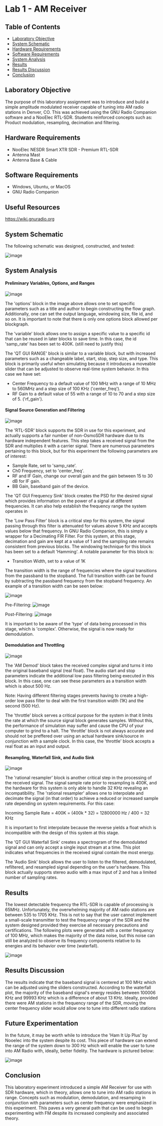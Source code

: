 # Lab 1 - AM Receiver

## Table of Contents
- [Laboratory Objective](#laboratory-objective)
- [System Schematic](#system-schematic)
- [Hardware Requirements](#technology-description)
- [Software Requirements](#technology-description)
- [System Analysis](#system-analysis)
- [Results](#results)
- [Results Discussion](#results-discussion)
- [Conclusion](#conclusion)

## Laboratory Objective
The purpose of this laboratory assignment was to introduce and build a simple amplitude modulated receiver capable of tuning into AM radio stations in Denver, CO. This was achieved using the GNU Radio Companion software and a NooElec RTL-SDR. Students reinforced concepts such as: Product modulation, resampling, decimation and filtering.

## Hardware Requirements
- NooElec NESDR Smart XTR SDR - Premium RTL-SDR
- Antenna Mast
- Antenna Base & Cable
  
## Software Requirements
- Windows, Ubuntu, or MacOS
- GNU Radio Companion

## Useful Resources
https://wiki.gnuradio.org

## System Schematic
The following schematic was designed, constructed, and tested: 

![image](https://github.com/leoki6/Digital-Communications/blob/main/L1_AM_RECEIVER/Schematic/am_receiver_schematic.png) 

## System Analysis
#### Preliminary Variables, Options, and Ranges
![image](https://github.com/leoki6/Digital-Communications/blob/main/L1_AM_RECEIVER/Additional%20Figures/variables_ranges_options.png) 

The 'options' block in the image above allows one to set specific parameters such as a title and author to begin constructing the flow graph. Additionally, one can set the output language, windowing size, file id, and so on. It is important to note that there is only one options block allowed per blockgraph.

The 'variable' block allows one to assign a specific value to a specific id that can be reused in later blocks to save time. In this case, the id 'samp_rate' has been set to 400K. (still need to justify this)

The 'QT GUI RANGE' block is similar to a variable block, but with increased parameters such as a changeable label, start, stop, step size, and type. This block is primarily useful when simulating because it introduces a moveable slider that can be adjusted to observe real-time system behavior. In this case we have set:

- Center Frequency to a default value of 100 MHz with a range of 10 MHz to 560MHz and a step size of 100 KHz ('center_freq').
- RF Gain to a default value of 55 with a range of 10 to 70 and a step size of 5. ('rf_gain').

#### Signal Source Generation and Filtering
![image](https://github.com/leoki6/Digital-Communications/blob/main/L1_AM_RECEIVER/Additional%20Figures/source_filter_freq.png) 

The 'RTL-SDR' block supports the SDR in use for this experiment, and actually supports a fair number of non-OsmoSDR hardware due to its hardware independent features. This step takes a received signal from the SDR and multiplies it with a carrier signal. There are numerous parameters pertaining to this block, but for this experiment the following parameters are of interest:

- Sample Rate, set to 'samp_rate'.
- Ch0 Frequency, set to 'center_freq'.
- RF and IF Gain, change our overall gain and the gain between 15 to 30 dB for IF gain.
- BB Gain, baseband gain of the device.

The 'QT GUI Frequency Sink' block creates the PSD for the desired signal which provides information on the power of a signal at different frequencies. It can also help establish the frequency range the system operates in

The 'Low Pass Filter' block is a critical step for this system, the signal passing through this filter is attenuated for values above 5 KHz and accepts values below that frequency. In GNU Radio Companion, this is simply a wrapper for a Decimating FIR Filter. For this system, at this stage, decimation and gain are kept at a value of 1 and the sampling rate remains consistent from previous blocks. The windowing technique for this block has been set to a default 'Hamming'. A notable parameter for this block is:

- Transition Width, set to a value of 1K

The transition width is the range of frequencies where the signal transitions from the passband to the stopband. The full transition width can be found by subtracting the passband frequency from the stopband frequency. An example of a transition width can be seen below:

![image](https://github.com/leoki6/Digital-Communications/blob/main/L1_AM_RECEIVER/Additional%20Figures/transition_width.png)

Pre-Filtering:
![image](https://github.com/leoki6/Digital-Communications/blob/main/L1_AM_RECEIVER/Additional%20Figures/pre_filter_waveforms.png)

Post-Filtering:
![image](https://github.com/leoki6/Digital-Communications/blob/main/L1_AM_RECEIVER/Additional%20Figures/post_filtering_waveforms.png)

It is important to be aware of the 'type' of data being processed in this stage, which is 'complex'. Otherwise, the signal is now ready for demodulation.

#### Demodulation and Throttling
![image](https://github.com/leoki6/Digital-Communications/blob/main/L1_AM_RECEIVER/Additional%20Figures/demod_throttle.png) 

The 'AM Demod' block takes the received complex signal and turns it into the original baseband signal (real float). The audio start and stop parameters indicate the additional low pass filtering being executed in this block. In this case, one can see these parameters as a transition width which is about 500 Hz. 

Note: Having different filtering stages prevents having to create a high-order low pass filter to deal with the first transition width (1K) and the second (500 Hz).

The 'throttle' block serves a critical purpose for the system in that it limits the rate at which the source signal block generates samples. Without this, the performance of simulation may suffer and cause the CPU of your computer to grind to a halt. The 'throttle' block is not always accurate and should not be preffered over using an actual hardware sink/source in conjunction with a sample clock. In this case, the 'throttle' block accepts a real float as an input and output.

#### Resampling, Waterfall Sink, and Audio Sink
![image](https://github.com/leoki6/Digital-Communications/blob/main/L1_AM_RECEIVER/Additional%20Figures/resample_audio_waterfall.png) 

The 'rational resampler' block is another critical step in the processing of the received signal. The signal sample rate prior to resampling is 400K, and the hardware for this system is only able to handle 32 KHz revealing an incompatibility. The 'rational resampler' allows one to interpolate and decimate the signal (in that order) to achieve a reduced or increased sample rate depending on system requirements. For this case:

Incoming Sample Rate = 400K = (400k * 32) = 12800000 Hz / 400 = 32 KHz

It is important to first interpolate because the reverse yields a float which is incompatible with the design of this system at this stage.

The 'QT GUI Waterfall Sink' creates a spectrogram of the demodulated signal and can only accept a single input stream at a time. This plot indicates what frequencies in the received signal contain the most energy. 

The 'Audio Sink' block allows the user to listen to the filtered, demodulated, refiltered, and resampled signal depending on the user's hardware. This block actually supports stereo audio with a max input of 2 and has a limited number of sampling rates. 

## Results
The lowest detectable frequency the RTL-SDR is capable of processing is 65MHz. Unfortunately, the overwhelming majority of AM radio stations are between 535 to 1705 KHz. This is not to say that the user cannot implement a small-scale transmitter to test the frequency range of the SDR and the system designed provided they exercise all necessary precautions and certifications. The following plots were generated with a center frequency of 100 MHz, which makes the majority of the data noise, but this noise can still be analyzed to observe its frequency components relative to its energies and its behavior over time (waterfall).

![image](https://github.com/leoki6/Digital-Communications/blob/main/L1_AM_RECEIVER/Additional%20Figures/final_freq_waterfall.png)

## Results Discussion
The results indicate that the baseband signal is centered at 100 MHz which can be adjusted using the sliders constructed. According to the waterfall plot, the majority of the baseband signal's energy resides between 100006 KHz and 99993 KHz which is a difference of about 13 KHz. Ideally, provided there were AM stations in the frequency range of the SDR, moving the center frequency slider would allow one to tune into different radio stations

## Future Experimentation
In the future, it may be worth while to introduce the 'Ham It Up Plus' by Nooelec into the system despite its cost. This piece of hardware can extend the range of the system down to 300 Hz which will enable the user to tune into AM Radio with, ideally, better fidelity. The hardware is pictured below:

![image](https://github.com/leoki6/Digital-Communications/blob/main/L1_AM_RECEIVER/Additional%20Figures/ham_it_up.png)

## Conclusion
This laboratory experiment introduced a simple AM Receiver for use with SDR hardware, which in theory, allows one to tune into AM radio stations in range. Concepts such as modulation, demodulation, and resamping in conjunction with parameters such as center frequency were emphasized in this experiment. This paves a very general path that can be used to begin experimenting with FM despite its increased complexity and associated theory.


